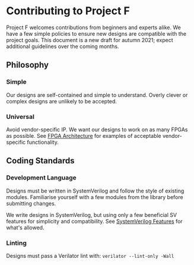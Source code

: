# Contributing to Project F

Project F welcomes contributions from beginners and experts alike. We have a few simple policies to ensure new designs are compatible with the project goals. This document is a new draft for autumn 2021; expect additional guidelines over the coming months.

## Philosophy 

### Simple

Our designs are self-contained and simple to understand. Overly clever or complex designs are unlikely to be accepted.

### Universal

Avoid vendor-specific IP. We want our designs to work on as many FPGAs as possible. See [FPGA Architecture](README.md#fpga-architecture) for examples of acceptable vendor-specific functionality. 

## Coding Standards

### Development Language

Designs must be written in SystemVerilog and follow the style of existing modules. Familiarise yourself with a few modules from the library before submitting changes.

We write designs in SystemVerilog, but using only a few beneficial SV features for simplicity and compatibility. See [SystemVerilog Features](README.md#systemverilog) for what's allowed.

### Linting

Designs must pass a Verilator lint with: `verilator --lint-only -Wall`
